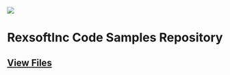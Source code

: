 ![](http://git.rexsoftproduction.com/uploads/appearance/logo/1/rexsoft.png)

# RexsoftInc Code Samples Repository

## [View Files](http://git.rexsoftproduction.com/rexsoftinc/samples/tree/master)